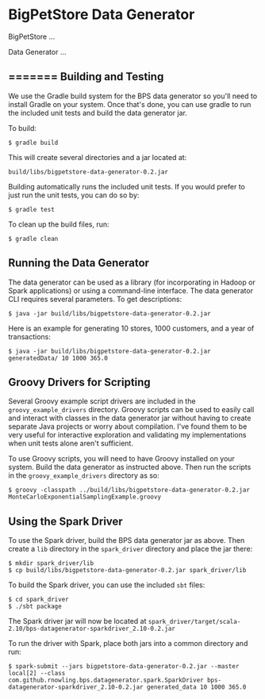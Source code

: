 BigPetStore Data Generator
==========================

BigPetStore ...

Data Generator ...

=======
Building and Testing
--------------------
We use the Gradle build system for the BPS data generator so you'll need
to install Gradle on your system.
Once that's done, you can use gradle to run the included unit tests
and build the data generator jar.

To build:
    
    $ gradle build

This will create several directories and a jar located at:
    
    build/libs/bigpetstore-data-generator-0.2.jar

Building automatically runs the included unit tests.  If you would prefer
to just run the unit tests, you can do so by:

    $ gradle test


To clean up the build files, run:

    $ gradle clean


Running the Data Generator
--------------------------
The data generator can be used as a library (for incorporating in
Hadoop or Spark applications) or using a command-line interface.
The data generator CLI requires several parameters.  To get 
descriptions:

    $ java -jar build/libs/bigpetstore-data-generator-0.2.jar

Here is an example for generating 10 stores, 1000 customers,
and a year of transactions:

    $ java -jar build/libs/bigpetstore-data-generator-0.2.jar generatedData/ 10 1000 365.0


Groovy Drivers for Scripting
----------------------------
Several Groovy example script drivers are included in the `groovy_example_drivers` directory.
Groovy scripts can be used to easily call and interact with classes in the data generator
jar without having to create separate Java projects or worry about compilation.  I've found
them to be very useful for interactive exploration and validating my implementations
when unit tests alone aren't sufficient.

To use Groovy scripts, you will need to have Groovy installed on your system.  Build the 
data generator as instructed above.  Then run the scripts in the `groovy_example_drivers`
directory as so:

    $ groovy -classpath ../build/libs/bigpetstore-data-generator-0.2.jar MonteCarloExponentialSamplingExample.groovy


Using the Spark Driver
----------------------
To use the Spark driver, build the BPS data generator jar as above. Then create a `lib`
directory in the `spark_driver` directory and place the jar there:

    $ mkdir spark_driver/lib
    $ cp build/libs/bigpetstore-data-generator-0.2.jar spark_driver/lib

To build the Spark driver, you can use the included `sbt` files:

    $ cd spark_driver
    $ ./sbt package

The Spark driver jar will now be located at `spark_driver/target/scala-2.10/bps-datagenerator-sparkdriver_2.10-0.2.jar`

To run the driver with Spark, place both jars into a common directory and run:

    $ spark-submit --jars bigpetstore-data-generator-0.2.jar --master local[2] --class com.github.rnowling.bps.datagenerator.spark.SparkDriver bps-datagenerator-sparkdriver_2.10-0.2.jar generated_data 10 1000 365.0


